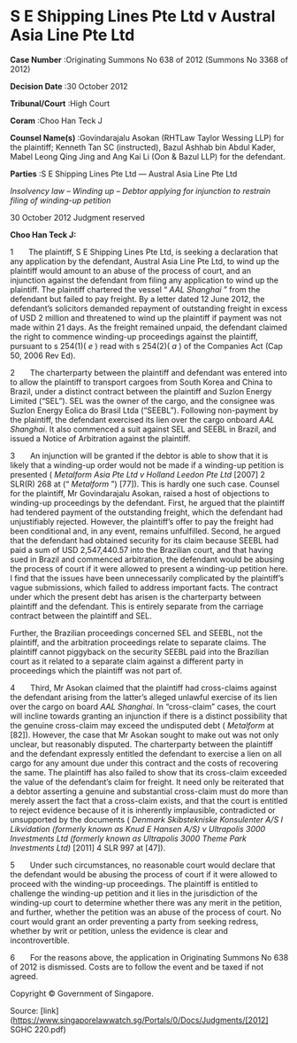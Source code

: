 # S E Shipping Lines Pte Ltd v Austral Asia Line Pte Ltd 



**Case Number** :Originating Summons No 638 of 2012 (Summons No 3368 of 2012) 

**Decision Date** :30 October 2012 

**Tribunal/Court** :High Court 

**Coram** :Choo Han Teck J 

**Counsel Name(s)** :Govindarajalu Asokan (RHTLaw Taylor Wessing LLP) for the plaintiff; Kenneth Tan SC (instructed), Bazul Ashhab bin Abdul Kader, Mabel Leong Qing Jing and Ang Kai Li (Oon & Bazul LLP) for the defendant. 

**Parties** :S E Shipping Lines Pte Ltd — Austral Asia Line Pte Ltd 

_Insolvency law_ – _Winding up_ – _Debtor applying for injunction to restrain filing of winding-up petition_ 

30 October 2012 Judgment reserved 

**Choo Han Teck J:** 

1       The plaintiff, S E Shipping Lines Pte Ltd, is seeking a declaration that any application by the defendant, Austral Asia Line Pte Ltd, to wind up the plaintiff would amount to an abuse of the process of court, and an injunction against the defendant from filing any application to wind up the plaintiff. The plaintiff chartered the vessel “ _AAL Shanghai_ ” from the defendant but failed to pay freight. By a letter dated 12 June 2012, the defendant’s solicitors demanded repayment of outstanding freight in excess of USD 2 million and threatened to wind up the plaintiff if payment was not made within 21 days. As the freight remained unpaid, the defendant claimed the right to commence winding-up proceedings against the plaintiff, pursuant to s 254(1)( _e_ ) read with s 254(2)( _a_ ) of the Companies Act (Cap 50, 2006 Rev Ed). 

2       The charterparty between the plaintiff and defendant was entered into to allow the plaintiff to transport cargoes from South Korea and China to Brazil, under a distinct contract between the plaintiff and Suzlon Energy Limited (“SEL”). SEL was the owner of the cargo, and the consignee was Suzlon Energy Eolica do Brasil Ltda (“SEEBL”). Following non-payment by the plaintiff, the defendant exercised its lien over the cargo onboard _AAL Shanghai_. It also commenced a suit against SEL and SEEBL in Brazil, and issued a Notice of Arbitration against the plaintiff. 

3       An injunction will be granted if the debtor is able to show that it is likely that a winding-up order would not be made if a winding-up petition is presented ( _Metalform Asia Pte Ltd v Holland Leedon Pte Ltd_ <span class="citation">[2007] 2 SLR(R) 268</span> at (“ _Metalform_ ”) [77]). This is hardly one such case. Counsel for the plaintiff, Mr Govindarajalu Asokan, raised a host of objections to winding-up proceedings by the defendant. First, he argued that the plaintiff had tendered payment of the outstanding freight, which the defendant had unjustifiably rejected. However, the plaintiff’s offer to pay the freight had been conditional and, in any event, remains unfulfilled. Second, he argued that the defendant had obtained security for its claim because SEEBL had paid a sum of USD 2,547,440.57 into the Brazilian court, and that having sued in Brazil and commenced arbitration, the defendant would be abusing the process of court if it were allowed to present a winding-up petition here. I find that the issues have been unnecessarily complicated by the plaintiff’s vague submissions, which failed to address important facts. The contract under which the present debt has arisen is the charterparty between plaintiff and the defendant. This is entirely separate from the carriage contract between the plaintiff and SEL. 


Further, the Brazilian proceedings concerned SEL and SEEBL, not the plaintiff, and the arbitration proceedings relate to separate claims. The plaintiff cannot piggyback on the security SEEBL paid into the Brazilian court as it related to a separate claim against a different party in proceedings which the plaintiff was not part of. 

4       Third, Mr Asokan claimed that the plaintiff had cross-claims against the defendant arising from the latter’s alleged unlawful exercise of its lien over the cargo on board _AAL Shanghai_. In “cross-claim” cases, the court will incline towards granting an injunction if there is a distinct possibility that the genuine cross-claim may exceed the undisputed debt ( _Metalform_ at [82]). However, the case that Mr Asokan sought to make out was not only unclear, but reasonably disputed. The charterparty between the plaintiff and the defendant expressly entitled the defendant to exercise a lien on all cargo for any amount due under this contract and the costs of recovering the same. The plaintiff has also failed to show that its cross-claim exceeded the value of the defendant’s claim for freight. It need only be reiterated that a debtor asserting a genuine and substantial cross-claim must do more than merely assert the fact that a cross-claim exists, and that the court is entitled to reject evidence because of it is inherently implausible, contradicted or unsupported by the documents ( _Denmark Skibstekniske Konsulenter A/S I Likvidation (formerly known as Knud E Hansen A/S) v Ultrapolis 3000 Investments Ltd (formerly known as Ultrapolis 3000 Theme Park Investments Ltd)_ <span class="citation">[2011] 4 SLR 997</span> at [47]). 

5       Under such circumstances, no reasonable court would declare that the defendant would be abusing the process of court if it were allowed to proceed with the winding-up proceedings. The plaintiff is entitled to challenge the winding-up petition and it lies in the jurisdiction of the winding-up court to determine whether there was any merit in the petition, and further, whether the petition was an abuse of the process of court. No court would grant an order preventing a party from seeking redress, whether by writ or petition, unless the evidence is clear and incontrovertible. 

6       For the reasons above, the application in Originating Summons No 638 of 2012 is dismissed. Costs are to follow the event and be taxed if not agreed. 

 Copyright © Government of Singapore. 


Source: [link](https://www.singaporelawwatch.sg/Portals/0/Docs/Judgments/[2012] SGHC 220.pdf)
